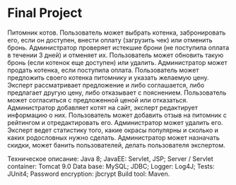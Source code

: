 # Final Project

Питомник котов. 
Пользователь может выбрать котенка, забронировать его, если он доступен, внести оплату (загрузить чек) или отменить бронь.
Администратор проверяет истекшие брони (не поступила оплата в течении 3 дней) и отменяет их. 
Пользователь может обновить такую бронь (если котенок еще доступен) или удалить.
Администратор может продать котенка, если поступила оплата.
Пользователь может предложить своего котенка питомнику и указать желаемую цену.
Эксперт рассматривает предложение и либо соглашается, либо предлагает другую цену, либо отказывает с пояснением.
Пользователь может согласиться с предложенной ценой или отказаться.
Администратор добавляет котят на сайт, эксперт редактирует информацию о них.
Пользователь может добавить отзыв на питомник с рейтингом и отредактировать его. Администратор может удалить его.
Эксперт ведет статистику того, какие окрасы популярны и сколько и каких родословных нужно сделать.
Администратор может назначать скидки, может банить пользователей, делать пользователя экспертом.

Техническое описание: 
Java 8;
JavaEE: Servlet, JSP;
Server / Servlet container: Tomcat 9.0 
Data base: MySQL; 
JDBC; 
Logger: Log4J; 
Tests: JUnit4; 
Password encryption: jbcrypt
Build tool: Maven.